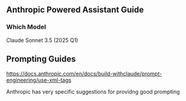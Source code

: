 ## Anthropic Powered Assistant Guide

### Which Model

Claude Sonnet 3.5 (2025 Q1)

## Prompting Guides

https://docs.anthropic.com/en/docs/build-withclaude/prompt-engineering/use-xml-tags

Anthropic has very specific suggestions for providng good prompting
